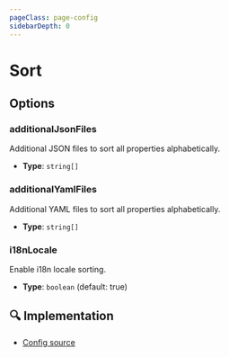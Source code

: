 ```yaml
---
pageClass: page-config
sidebarDepth: 0
---
```


# Sort

## Options

### additionalJsonFiles

Additional JSON files to sort all properties alphabetically.

- **Type**: `string[]`

### additionalYamlFiles

Additional YAML files to sort all properties alphabetically.

- **Type**: `string[]`

### i18nLocale

Enable i18n locale sorting.

- **Type**: `boolean` (default: true)

## :mag: Implementation

- [Config source](https://github.com/ntnyq/eslint-config/blob/main/src/configs/sort.ts)
